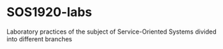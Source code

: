 # SOS1920-labs

Laboratory practices of the subject of Service-Oriented Systems divided into different branches


